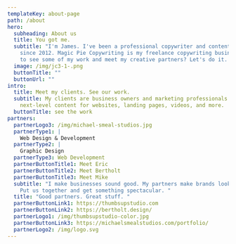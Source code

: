 ```yaml
---
templateKey: about-page
path: /about
hero:
  subheading: About us
  title: You got me.
  subtitle: "I'm James. I've been a professional copywriter and content strategist
    since 2012. Magic Pie Copywriting is my freelance copywriting business. Want
    to see some of my work and meet my creative partners? Let's do it.  "
  image: /img/jc3-1-.png
  buttonTitle: ""
  buttonUrl: ""
intro:
  title: Meet my clients. See our work.
  subtitle: My clients are business owners and marketing professionals who need
    next-level content for websites, landing pages, videos, and more.
  buttonTitle: see the work
partners:
  partnerLogo3: /img/michael-smeal-studios.jpg
  partnerType1: |
    Web Design & Development
  partnerType2: |
    Graphic Design
  partnerType3: Web Development
  partnerButtonTitle1: Meet Eric
  partnerButtonTitle2: Meet Bertholt
  partnerButtonTitle3: Meet Mike
  subtitle: "I make businesses sound good. My partners make brands look beautiful.
    Put us together and get something spectacular. "
  title: "Good partners. Great stuff. "
  partnerButtonLink1: https://thumbsupstudio.com
  partnerButtonLink2: https://bertholt.design/
  partnerLogo1: /img/thumbsupstudio-color.jpg
  partnerButtonLink3: https://michaelsmealstudios.com/portfolio/
  partnerLogo2: /img/logo.svg
---
```

